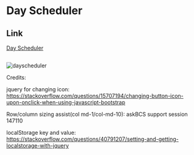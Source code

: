 <h1> Day Scheduler </h1>

## Link

<a href="https://mbenson025.github.io/day-scheduler/">Day Scheduler</a>

##

![dayscheduler](https://user-images.githubusercontent.com/35643709/167069000-f08cf6a8-accb-4f9b-87af-6bd3c59061dd.JPG)

Credits:

jquery for changing icon:
https://stackoverflow.com/questions/15707194/changing-button-icon-upon-onclick-when-using-javascript-bootstrap

Row/column sizing assist(col md-1/col-md-10):
askBCS support session 147110

localStorage key and value:
https://stackoverflow.com/questions/40791207/setting-and-getting-localstorage-with-jquery
